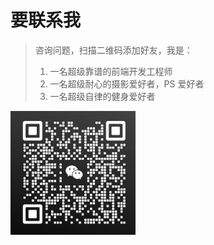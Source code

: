 # 要联系我

> 咨询问题，扫描二维码添加好友，我是：
>
> 1. 一名超级靠谱的前端开发工程师
> 2. 一名超级耐心的摄影爱好者，PS 爱好者
> 3. 一名超级自律的健身爱好者

<img src="./img/my_wx.jpg" title="联系我" alt="微信二维码" width="200">
